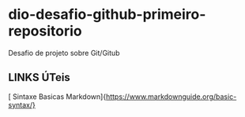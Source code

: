 # dio-desafio-github-primeiro-repositorio
Desafio de projeto sobre Git/Gitub
##  LINKS ÚTeis
 [ Sintaxe Basicas Markdown]{https://www.markdownguide.org/basic-syntax/}

